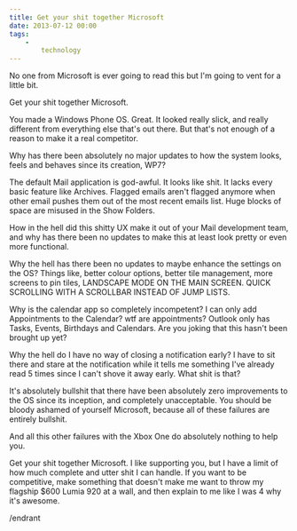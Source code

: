 ```yaml
---
title: Get your shit together Microsoft
date: 2013-07-12 00:00
tags:
    -
        technology
---
```


No one from Microsoft is ever going to read this but I'm going to vent for a little bit.

Get your shit together Microsoft.

You made a Windows Phone OS. Great. It looked really slick, and really different from everything else that's out there. But that's not enough of a reason to make it a real competitor.

Why has there been absolutely no major updates to how the system looks, feels and behaves since its creation, WP7?

The default Mail application is god-awful. It looks like shit. It lacks every basic feature like Archives. Flagged emails aren't flagged anymore when other email pushes them out of the most recent emails list. Huge blocks of space are misused in the Show Folders.

How in the hell did this shitty UX make it out of your Mail development team, and why has there been no updates to make this at least look pretty or even more functional.

Why the hell has there been no updates to maybe enhance the settings on the OS? Things like, better colour options, better tile management, more screens to pin tiles, LANDSCAPE MODE ON THE MAIN SCREEN. QUICK SCROLLING WITH A SCROLLBAR INSTEAD OF JUMP LISTS.

Why is the calendar app so completely incompetent? I can only add Appointments to the Calendar? wtf are appointments? Outlook only has Tasks, Events, Birthdays and Calendars. Are you joking that this hasn't been brought up yet?

Why the hell do I have no way of closing a notification early? I have to sit there and stare at the notification while it tells me something I've already read 5 times since I can't shove it away early. What shit is that?

It's absolutely bullshit that there have been absolutely zero improvements to the OS since its inception, and completely unacceptable. You should be bloody ashamed of yourself Microsoft, because all of these failures are entirely bullshit.

And all this other failures with the Xbox One do absolutely nothing to help you.

Get your shit together Microsoft. I like supporting you, but I have a limit of how much complete and utter shit I can handle. If you want to be competitive, make something that doesn't make me want to throw my flagship $600 Lumia 920 at a wall, and then explain to me like I was 4 why it's awesome.

/endrant
